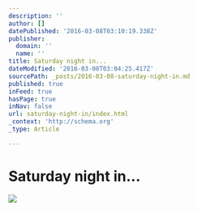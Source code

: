 ```yaml
---
description: ''
author: []
datePublished: '2016-03-08T03:10:19.338Z'
publisher:
  domain: ''
  name: ''
title: Saturday night in...
dateModified: '2016-03-08T03:04:25.417Z'
sourcePath: _posts/2016-03-08-saturday-night-in.md
published: true
inFeed: true
hasPage: true
inNav: false
url: saturday-night-in/index.html
_context: 'http://schema.org'
_type: Article

---
```

# Saturday night in...
![](https://the-grid-user-content.s3-us-west-2.amazonaws.com/dc2abc3b-704e-4067-9950-fb6407722137.png)